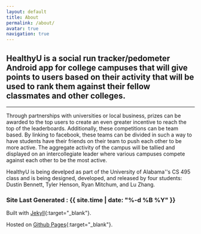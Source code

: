 ```yaml
---
layout: default
title: About
permalink: /about/
avatar: true
navigation: true
---
```

HealthyU is a social run tracker/pedometer Android app for college campuses that will give points to users based on their activity that will be used to rank them against their fellow classmates and other colleges.
---
---
Through partnerships with universities or local business, prizes can be awarded to the top users to create an even greater incentive to reach the top of the leaderboards. Additionally, these competitions can be team based. By linking to facebook, these teams can be divided in such a way to have students have their friends on their team to push each other to be more active. The aggregate activity of the campus will be tallied and displayed on an intercollegiate leader where various campuses compete against each other to be the most active.

HealthyU is being develped as part of the University of Alabama''s CS 495 class and is being designed, developed, and released by four students: Dustin Bennett, Tyler Henson, Ryan Mitchum, and Lu Zhang.

### Site Last Generated : {{ site.time | date: "%-d %B %Y"  }}

Built with [Jekyll](http://jekyllrb.com/){:target="_blank"}.

Hosted on [Github Pages](https://pages.github.com/){:target="_blank"}.
